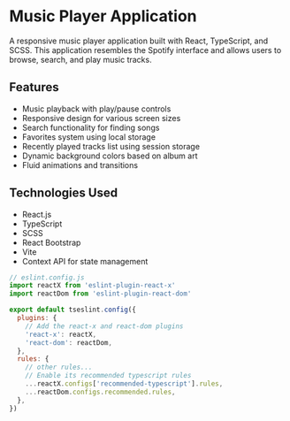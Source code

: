 # Music Player Application

A responsive music player application built with React, TypeScript, and SCSS. This application resembles the Spotify interface and allows users to browse, search, and play music tracks.

## Features

- Music playback with play/pause controls
- Responsive design for various screen sizes
- Search functionality for finding songs
- Favorites system using local storage
- Recently played tracks list using session storage
- Dynamic background colors based on album art
- Fluid animations and transitions

## Technologies Used

- React.js
- TypeScript
- SCSS
- React Bootstrap
- Vite
- Context API for state management

```js
// eslint.config.js
import reactX from 'eslint-plugin-react-x'
import reactDom from 'eslint-plugin-react-dom'

export default tseslint.config({
  plugins: {
    // Add the react-x and react-dom plugins
    'react-x': reactX,
    'react-dom': reactDom,
  },
  rules: {
    // other rules...
    // Enable its recommended typescript rules
    ...reactX.configs['recommended-typescript'].rules,
    ...reactDom.configs.recommended.rules,
  },
})
```
